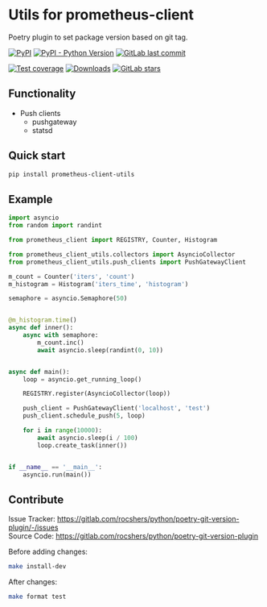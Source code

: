 # Utils for prometheus-client

Poetry plugin to set package version based on git tag.

[![PyPI](https://img.shields.io/pypi/v/poetry-git-version-plugin)](https://pypi.org/project/prometheus-client-utils/)
[![PyPI - Python Version](https://img.shields.io/pypi/pyversions/prometheus-client-utils)](https://pypi.org/project/prometheus-client-utils/)
[![GitLab last commit](https://img.shields.io/gitlab/last-commit/rocshers/python/prometheus-client-utils)](https://gitlab.com/rocshers/python/prometheus-client-utils)

[![Test coverage](https://codecov.io/gitlab/rocshers:python/prometheus-client-utils/graph/badge.svg?token=3C6SLDPHUC)](https://codecov.io/gitlab/rocshers:python/prometheus-client-utils)
[![Downloads](https://static.pepy.tech/badge/prometheus-client-utils)](https://pepy.tech/project/prometheus-client-utils)
[![GitLab stars](https://img.shields.io/gitlab/stars/rocshers/python/prometheus-client-utils)](https://gitlab.com/rocshers/python/prometheus-client-utils)

## Functionality

- Push clients
  - pushgateway
  - statsd

## Quick start

```bash
pip install prometheus-client-utils
```

## Example

```python
import asyncio
from random import randint

from prometheus_client import REGISTRY, Counter, Histogram

from prometheus_client_utils.collectors import AsyncioCollector
from prometheus_client_utils.push_clients import PushGatewayClient

m_count = Counter('iters', 'count')
m_histogram = Histogram('iters_time', 'histogram')

semaphore = asyncio.Semaphore(50)


@m_histogram.time()
async def inner():
    async with semaphore:
        m_count.inc()
        await asyncio.sleep(randint(0, 10))


async def main():
    loop = asyncio.get_running_loop()

    REGISTRY.register(AsyncioCollector(loop))

    push_client = PushGatewayClient('localhost', 'test')
    push_client.schedule_push(5, loop)

    for i in range(10000):
        await asyncio.sleep(i / 100)
        loop.create_task(inner())


if __name__ == '__main__':
    asyncio.run(main())
```

## Contribute

Issue Tracker: <https://gitlab.com/rocshers/python/poetry-git-version-plugin/-/issues>  
Source Code: <https://gitlab.com/rocshers/python/poetry-git-version-plugin>

Before adding changes:

```bash
make install-dev
```

After changes:

```bash
make format test
```
